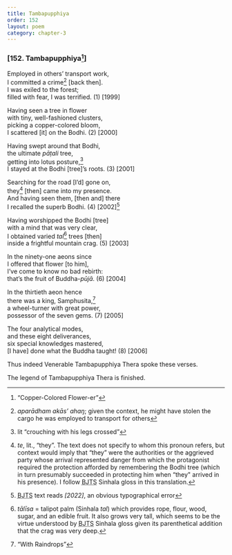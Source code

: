 ```yaml
---
title: Tambapupphiya
order: 152
layout: poem
category: chapter-3
---
```


### \[152. Tambapupphiya[^1]\]

Employed in others’ transport work,  
I committed a crime[^2] \[back then\].  
I was exiled to the forest;  
filled with fear, I was terrified. (1) \[1999\]

Having seen a tree in flower  
with tiny, well-fashioned clusters,  
picking a copper-colored bloom,  
I scattered \[it\] on the Bodhi. (2) \[2000\]

Having swept around that Bodhi,  
the ultimate *pāṭali* tree,  
getting into lotus posture,[^3]  
I stayed at the Bodhi \[tree\]’s roots. (3) \[2001\]

Searching for the road \[I’d\] gone on,  
they[^4] \[then\] came into my presence.  
And having seen them, \[then and\] there  
I recalled the superb Bodhi. (4) \[2002\][^5]

Having worshipped the Bodhi \[tree\]  
with a mind that was very clear,  
I obtained varied *tal*[^6] trees \[then\]  
inside a frightful mountain crag. (5) \[2003\]

In the ninety-one aeons since  
I offered that flower \[to him\],  
I’ve come to know no bad rebirth:  
that’s the fruit of Buddha-*pūjā*. (6) \[2004\]

In the thirtieth aeon hence  
there was a king, Samphusita,[^7]  
a wheel-turner with great power,  
possessor of the seven gems. (7) \[2005\]

The four analytical modes,  
and these eight deliverances,  
six special knowledges mastered,  
\[I have\] done what the Buddha taught! (8) \[2006\]

Thus indeed Venerable Tambapupphiya Thera spoke these verses.

The legend of Tambapupphiya Thera is finished.

[^1]: “Copper-Colored Flower-er”

[^2]: *aparādham akās’ ahaŋ*; given the context, he might have stolen the cargo he was employed to transport for others

[^3]: lit “crouching with his legs crossed”

[^4]: *te*, lit., “they”. The text does not specify to whom this pronoun refers, but context would imply that “they” were the authorities or the aggrieved party whose arrival represented danger from which the protagonist required the protection afforded by remembering the Bodhi tree (which in turn presumably succeeded in protecting him when “they" arrived in his presence). I follow <abbr title="Buddha Jayanthi Tripitaka Series">BJTS</abbr> Sinhala gloss in this translation.

[^5]: <abbr title="Buddha Jayanthi Tripitaka Series">BJTS</abbr> text reads *\[2022\]*, an obvious typographical error

[^6]: *tālīsa* = talipot palm (Sinhala *tal*) which provides rope, flour, wood, sugar, and an edible fruit. It also grows very tall, which seems to be the virtue understood by <abbr title="Buddha Jayanthi Tripitaka Series">BJTS</abbr> Sinhala gloss given its parenthetical addition that the crag was very deep.

[^7]: “With Raindrops”
